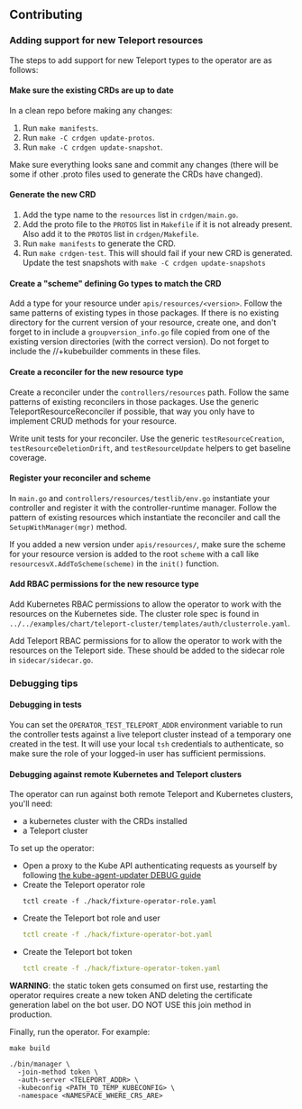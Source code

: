 ## Contributing

### Adding support for new Teleport resources

The steps to add support for new Teleport types to the operator are as follows:

#### Make sure the existing CRDs are up to date

In a clean repo before making any changes:

1. Run `make manifests`.
2. Run `make -C crdgen update-protos`.
3. Run `make -C crdgen update-snapshot`.

Make sure everything looks sane and commit any changes (there will be some if
other .proto files used to generate the CRDs have changed).

#### Generate the new CRD

1. Add the type name to the `resources` list in `crdgen/main.go`.
2. Add the proto file to the `PROTOS` list in `Makefile` if it is not
   already present. Also add it to the `PROTOS` list in `crdgen/Makefile`.
3. Run `make manifests` to generate the CRD.
4. Run `make crdgen-test`. This will should fail if your new CRD is generated.
   Update the test snapshots with `make -C crdgen update-snapshots`

#### Create a "scheme" defining Go types to match the CRD

Add a type for your resource under `apis/resources/<version>`.
Follow the same patterns of existing types in those packages.
If there is no existing directory for the current version of your resource,
create one, and don't forget to in include a `groupversion_info.go` file copied
from one of the existing version directories (with the correct version).
Do not forget to include the //+kubebuilder comments in these files.

#### Create a reconciler for the new resource type

Create a reconciler under the `controllers/resources` path.
Follow the same patterns of existing reconcilers in those packages.
Use the generic TeleportResourceReconciler if possible, that way you only have
to implement CRUD methods for your resource.

Write unit tests for your reconciler. Use the generic `testResourceCreation`,
`testResourceDeletionDrift`, and `testResourceUpdate` helpers to get baseline
coverage.

#### Register your reconciler and scheme

In `main.go` and `controllers/resources/testlib/env.go` instantiate your
controller and register it with the controller-runtime manager.
Follow the pattern of existing resources which instantiate the reconciler and
call the `SetupWithManager(mgr)` method.

If you added a new version under `apis/resources/`, make sure the scheme for
your resource version is added to the root `scheme` with a call like
`resourcesvX.AddToScheme(scheme)` in the `init()` function.

#### Add RBAC permissions for the new resource type

Add Kubernetes RBAC permissions to allow the operator to work with the resources
on the Kubernetes side.
The cluster role spec is found in  `../../examples/chart/teleport-cluster/templates/auth/clusterrole.yaml`.

Add Teleport RBAC permissions for to allow the operator to work with the
resources on the Teleport side.
These should be added to the sidecar role in `sidecar/sidecar.go`.

### Debugging tips

#### Debugging in tests

You can set the `OPERATOR_TEST_TELEPORT_ADDR` environment variable to run the
controller tests against a live teleport cluster instead of a temporary one
created in the test. It will use your local `tsh` credentials to authenticate,
so make sure the role of your logged-in user has sufficient permissions.

#### Debugging against remote Kubernetes and Teleport clusters

The operator can run against both remote Teleport and Kubernetes clusters,
you'll need:

- a kubernetes cluster with the CRDs installed
- a Teleport cluster

To set up the operator:

- Open a proxy to the Kube API authenticating requests as yourself by following
  [the kube-agent-updater DEBUG guide](./../kube-agent-updater/DEBUG.md)
- Create the Teleport operator role
  ```shell
  tctl create -f ./hack/fixture-operator-role.yaml
  ```
- Create the Teleport bot role and user
  ```yaml
  tctl create -f ./hack/fixture-operator-bot.yaml
  ```
- Create the Teleport bot token
  ```yaml
  tctl create -f ./hack/fixture-operator-token.yaml
  ```

**WARNING**: the static token gets consumed on first use, restarting the operator
requires create a new token AND deleting the certificate generation label on
the bot user. DO NOT USE this join method in production.

Finally, run the operator. For example:

```shell
make build

./bin/manager \
  -join-method token \
  -auth-server <TELEPORT_ADDR> \
  -kubeconfig <PATH_TO_TEMP_KUBECONFIG> \
  -namespace <NAMESPACE_WHERE_CRS_ARE>
```
